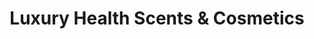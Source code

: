 ---
title: "Luxury Health Scents & Cosmetics"
url: /bacoor/luxury-health-scents-and-cosmetics/
shop: beauty
---
